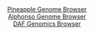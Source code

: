 <div id="Pineapple_Genome_Browser" align="center">
  <a href="https://igv.org/app/?sessionURL=blob:zZJdb9MwFIb_i6VNIKX5bJMmUoVC2WB0wGhJyzZNkZM4iVvHTm0n6Yf633ErEDdMWi9ASL6wj4593vf1swct4gIzCgJg69ZAtyygAVGybgarmqDPsEICBDkkAmmAoxxxRFMEgj3IoZAwmt6qm6WUtQgMA8u6V0FaMF04OqzgjlHYCT1llTFmhMCEcSgZF8ZbDltm4KLtdSiBda2r2Y4.MDIooQFJXTIqmFEjWsSdei_.VYoLRFmF4qohEp8ExEqP0pjpOXwTLmZhmiIhJmh7k43CyU04d66ih_fu.CH68mERuYvLGS4olA1Ho86_6QoRbdv8rtyVDdmuPy0Tp0sGu_sL593l1abGHImR5VlDxxs6_lAFg2mGNv.TZ7Xwmb5XjKbL5VzcyY0vw_T7qqzC7NYieVU84_ugAcLSRnEA0pJ7gWVqjulqA9vtHbfWUDNNX6XDGQbB45MGJIfpSrU_7oHc1ooWINC6OYGjAcYzxEHQ803Ts3zfHvS9vun71kHbg4aTvxftdTT1PdMObduNc0ykQjmLBa2FDinV2zTXi92ZWe6cbEzoN5.6lHQeG64v7Gu64cn99Lj5M0fHpNT40xcqsy9R9U_Ie4kQXSbn4vaRM1QSxrk_37b9.arsb766zSRNJv1n4zkvmpzxCkrVryrq.JO4FnIMqVSFFgucYILldqFSZB0ILNtR4IKUKV2qlRfJK1MzNWtgvv4NqHN4OvwA">Pineapple Genome Browser</a>
</div>
<div id="Alphonso_Genome_Browser" align="center">
  <a href="https://igv.org/app/?sessionURL=blob:zZJfa9swFMW_i6BlA8d_6zg2lOGkWZq2pGs6J1tKMTe27IjKkivJdtOQ7z61bOylg.ZhY6AH6XKle87Rb4daLCThDEXINR3fdBxkILnh3S1UNcUzqLBEUQFUYgMJXGCBWYZRtEMFSAXJ_Erf3ChVy8iyiKp7FbCSm9IzoYJnzqCTZsYra8QphTUXoLiQ1lBAyy1Str0Or6GuTT3bM30rBwUW0HrDmeRWjVmZdvq99FcpLTHjFU6rhiryKiDVerTG3CzgU7y8jbMMS3mJt9P8NL6cxgtvnKwm_dEquT5fJv3l8S0pGahG4NMxj_lN_cXO5l74bZbPmPsAdOE_Ejc58s6Ox081EVieOoEz8IKBN3gJhrAcP_1PnvUiB_oeTuJRWQUJsFXD.otN9hVWrJ5ejvD0Td8u2huI8qzRHKBsI4LIsQ3P7hu.2..9bJ2BYduhTkdwgqK7ewMpAdmDbr_bIbWtNS1I4sfmFRwDcZFjgaJeaNuBE4aufxKc2GHo7I0dagT9e9F.TuZhYLux6_bTglClUc5TyWppAmNmmxVm.XxglhWdd8tqQWZdMVxdk_JmvJXf2XkzvBr8IUsD6dGv36eNvkfRP6HuPUJMtT4UtedsOLo4coeu3y4r0eod2eD5JIDJGeDVyZsRedrwYfEUXFSgdL.u6ONP4loQBJjShZZIsiaUqO1SJ8k7FDmup8FFGadck4hEuf5gG7bh.PbH34B6._v9Dw--">Alphonso Genome Browser</a>
</div>


<div id="DAF_Genomics_Browser" align="center">
  <a href="https://igv.org/app/?sessionURL=blob:tZFta9swEMe_iyB9ZTuW7MQPEIa7uGnIuo0Ez6OlBM0.x2a25UnykjTku_fqdQz2wBh0IB063cP_pN.JfAWpKtGSkDCLTixKiUFUKfYb3nQ1vOUNKBIWvFZgEAkFSGgzIOGJFFxpnqzfYGWpdafC8TjnhbmDVjRVpizlWLwzleh1CZhqMos3_EG0fK.sTDSYrPmY110pWiXGPMtAKdMed9DutnuO5ntsO7SEbdPXuhpUtzgEDpZbBcdpqzaHw18G.Q_KuKpXUbqJhvoVHJf5LFotow9OnNwupq9vk3fXaTJNLzbVruW6lzBbjNjV5uiN2OX7g3.ZHnr0r.GjZHgTdH4axe7ImV_Eh66SoGbUo77j.Q5l5GyQWmQ9oiBZKWlIXcNjvsFc13w.OpMp_oUUFQnv7g2iJc8.Y_rdiehjh8CIgi_9wM4gQuYgSWgGtu3RIGAT13PtIKBn40R6Wb8w0atkHXg2ixibWp94g_pFVQ_fiEK_Bl8K50.dcf8rLm..8uAGGc01Gsd.suvjQ1B7i1Xsx_7yt7AcfMMfH1cI2XCNoW_uMxpeo2YDrf7Bxjnfnx8B">DAF Genomics Browser</a>
</div>
